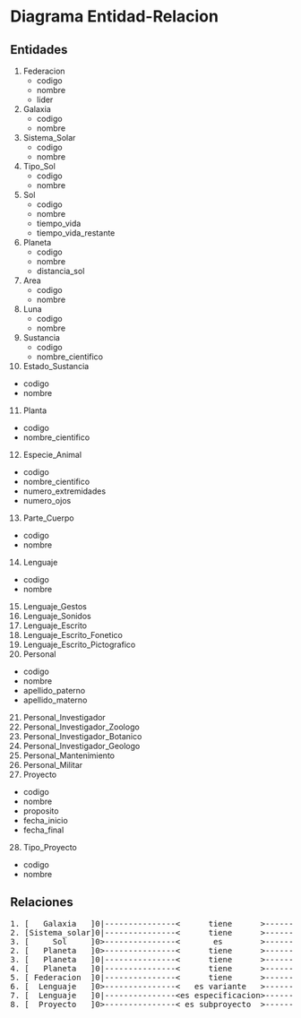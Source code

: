 # Diagrama Entidad-Relacion

## Entidades

1. Federacion<br />
   * codigo
   * nombre
   * lider
2. Galaxia<br />
   * codigo
   * nombre
3. Sistema_Solar<br />
   * codigo
   * nombre
4. Tipo_Sol<br />
   * codigo
   * nombre
5. Sol<br />
   * codigo
   * nombre
   * tiempo_vida
   * tiempo_vida_restante
6. Planeta<br />
   * codigo
   * nombre
   * distancia_sol
7. Area<br />
   * codigo
   * nombre
8. Luna<br />
   * codigo
   * nombre
9. Sustancia<br />
   * codigo
   * nombre_cientifico
10. Estado_Sustancia<br />
   * codigo
   * nombre
11. Planta<br />
   * codigo
   * nombre_cientifico
12. Especie_Animal<br />
   * codigo
   * nombre_cientifico
   * numero_extremidades
   * numero_ojos
13. Parte_Cuerpo<br />
   * codigo
   * nombre
14. Lenguaje<br />
   * codigo
   * nombre
15. Lenguaje_Gestos
16. Lenguaje_Sonidos
17. Lenguaje_Escrito
18. Lenguaje_Escrito_Fonetico
19. Lenguaje_Escrito_Pictografico
20. Personal<br />
   * codigo
   * nombre
   * apellido_paterno
   * apellido_materno
21. Personal_Investigador
22. Personal_Investigador_Zoologo
23. Personal_Investigador_Botanico
24. Personal_Investigador_Geologo
25. Personal_Mantenimiento
26. Personal_Militar
27. Proyecto
   * codigo
   * nombre
   * proposito
   * fecha_inicio
   * fecha_final
28. Tipo_Proyecto
   * codigo
   * nombre

## Relaciones

<pre>
1. [   Galaxia   ]0|---------------&lt;      tiene      &gt;---------------&lt;0[Sistema_Solar]
2. [Sistema_solar]0|---------------&lt;      tiene      &gt;---------------&lt;0[   Planeta   ]
3. [     Sol     ]0&gt;---------------&lt;       es        &gt;---------------|0[  Tipo_Sol   ]
2. [   Planeta   ]0&gt;---------------&lt;      tiene      &gt;---------------|0[     Sol     ]
3. [   Planeta   ]0|---------------&lt;      tiene      &gt;---------------&lt;0[    Area     ]
4. [   Planeta   ]0|---------------&lt;      tiene      &gt;---------------&lt;0[    Luna     ]
5. [ Federacion  ]0|---------------&lt;      tiene      &gt;---------------&lt;0[   Planeta   ]
6. [  Lenguaje   ]0&gt;---------------&lt;   es variante   &gt;---------------|0[  Lenguaje   ]
7. [  Lenguaje   ]0|---------------&lt;es especificacion&gt;---------------&lt;0[  Lenguaje   ]
8. [  Proyecto   ]0&gt;---------------&lt; es subproyecto  &gt;---------------0|[  Proyecto   ]
</pre>
